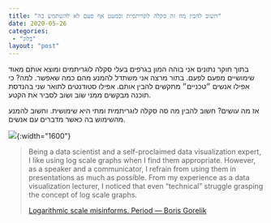 ```yaml
---
title: "חשוב להבין מה זה סקלה לוגריתמית וכמעט אף פעם לא להשתמש בה"
date: 2020-05-26
categories: 
 - "בלוג"
layout: "post"
---
```


בתוך חוקר נתונים אני בוהה המון בגרפים בעלי סקלה לוגריתמים ומוצא אותם מאוד שימושיים מפעם לפעם. בתור מרצה אני משתדל להמנע מהם כמה שאפשר. למה? כי אפילו אנשים ״טכניים״ מתקשים להבין אותם. אפילו סטודנטים לתואר שני בהנדסת תוכנה מבקשים ממני שוב ושוב לסביר את הקטע.

אז מה עושים? חשוב להבין מה סה סקלה לוגריתמית ומתי היא שימושית. וחשוב להמנע מהשימוש בה כאשר מדברים עם אנשים.

![](https://randomstratum.files.wordpress.com/2020/05/image-1.png){:width="1600"}

> Being a data scientist and a self-proclaimed data visualization expert, I like using log scale graphs when I find them appropriate. However, as a speaker and a communicator, I refrain from using them in presentations as much as possible. From my experience as a data visualization lecturer, I noticed that even “technical” struggle grasping the concept of log scale graphs.  
> 
> [Logarithmic scale misinforms. Period — Boris Gorelik](http://gorelik.net/2020/05/26/logarithmic-scale-misinforms-period/)
